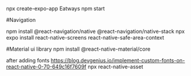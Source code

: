 npx create-expo-app Eatways
npm start

#Navigation

npm install @react-navigation/native @react-navigation/native-stack
npx expo install react-native-screens react-native-safe-area-context


#Material ui library
npm install @react-native-material/core



after adding fonts 
https://blog.devgenius.io/implement-custom-fonts-on-react-native-0-70-649c16f7609f
npx react-native-asset